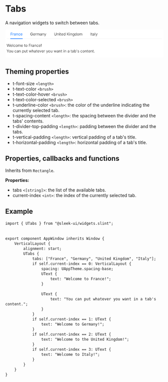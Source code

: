 
# Tabs
A navigation widgets to switch between tabs.

![tabs presentation](images/tabs.png)

## Theming properties
- t-font-size `<length>`
- t-text-color `<brush>`
- t-text-color-hover `<brush>`
- t-text-color-selected `<brush>`
- t-underline-color `<brush>`: the color of the underline indicating the currently selected tab.
- t-spacing-content `<length>`: the spacing between the divider and the tabs' contents.
- t-divider-top-padding `<length>`: padding between the divider and the tabs.
- t-vertical-padding `<length>`: vertical padding of a tab's title. 
- t-horizontal-padding `<length>`: horizontal padding of a tab's title.
  
## Properties, callbacks and functions
Inherits from `Rectangle`.  

**Properties:**
- tabs `<[string]>`: the list of the available tabs.
- current-index `<int>`: the index of the currently selected tab.

## Example
```slint
import { UTabs } from "@sleek-ui/widgets.slint";


export component AppWindow inherits Window {
	VerticalLayout {
		alignment: start;
		UTabs {
			tabs: ["France", "Germany", "United Kingdom", "Italy"];
			if self.current-index == 0: VerticalLayout {
				spacing: UAppTheme.spacing-base;
				UText {
					text: "Welcome to France!";
				}

				UText {
					text: "You can put whatever you want in a tab's content.";
				}
			}
			if self.current-index == 1: UText {
				text: "Welcome to Germany!";
			}
			if self.current-index == 2: UText {
				text: "Welcome to the United Kingdom!";
			}
			if self.current-index == 3: UText {
				text: "Welcome to Italy!";
			}
		}
	}
}
```